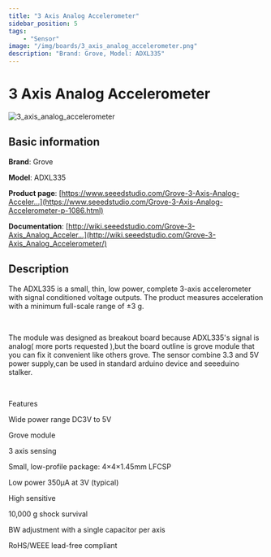 ```yaml
---
title: "3 Axis Analog Accelerometer"
sidebar_position: 5
tags:
    - "Sensor"
image: "/img/boards/3_axis_analog_accelerometer.png"
description: "Brand: Grove, Model: ADXL335"
---
```

# 3 Axis Analog Accelerometer

![3_axis_analog_accelerometer](/img/boards/3_axis_analog_accelerometer.png)

## Basic information

**Brand**: Grove

**Model**: ADXL335

**Product page**: [https://www.seeedstudio.com/Grove-3-Axis-Analog-Acceler...](https://www.seeedstudio.com/Grove-3-Axis-Analog-Accelerometer-p-1086.html)

**Documentation**: [http://wiki.seeedstudio.com/Grove-3-Axis_Analog_Acceler...](http://wiki.seeedstudio.com/Grove-3-Axis_Analog_Accelerometer/)

## Description

The ADXL335 is a small, thin, low power, complete 3\-axis accelerometer with signal conditioned voltage outputs\. The product measures acceleration with a minimum full\-scale range of ±3 g\.

 

The module was designed as breakout board because ADXL335's signal is analog\( more ports requested \),but the board outline is grove module that you can fix it convenient like others grove\. The sensor combine 3\.3 and 5V power supply,can be used in standard arduino device and seeeduino stalker\.

 

Features

Wide power range DC3V to 5V

Grove module

3 axis sensing

Small, low\-profile package: 4×4×1\.45mm LFCSP

Low power 350µA at 3V \(typical\)

High sensitive

10,000 g shock survival

BW adjustment with a single capacitor per axis

RoHS/WEEE lead\-free compliant

